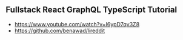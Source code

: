 ## Fullstack React GraphQL TypeScript Tutorial
- https://www.youtube.com/watch?v=I6ypD7qv3Z8
- https://github.com/benawad/lireddit

